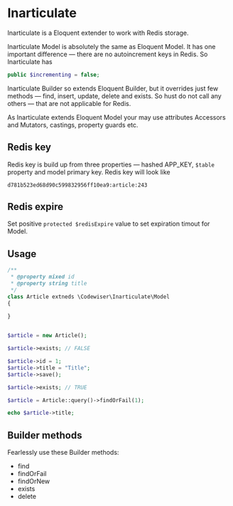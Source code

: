 # Inarticulate

Inarticulate is a Eloquent extender to work with Redis storage.

Inarticulate Model is absolutely the same as Eloquent Model. It has one important difference — there are no autoincrement keys in Redis.
So Inarticulate has

```php
public $incrementing = false;
```

Inarticulate Builder so extends Eloquent Builder, but it overrides just few methods — find, insert, update, delete and exists.
So hust do not call any others — that are not applicable for Redis. 

As Inarticulate extends Eloquent Model your may use attributes Accessors and Mutators, castings, property guards etc.

## Redis key

Redis key is build up from three properties — hashed APP_KEY, `$table` property and model primary key. Redis key will look like

```
d781b523ed68d90c599832956ff10ea9:article:243
``` 

## Redis expire

Set positive `protected $redisExpire` value to set expiration timout for Model.

## Usage

```php
/**
 * @property mixed id
 * @property string title
 */
class Article extneds \Codewiser\Inarticulate\Model
{
    
}
```

```php

$article = new Article();

$article->exists; // FALSE

$article->id = 1;
$article->title = "Title";
$article->save();

$article->exists; // TRUE

```

```php
$article = Article::query()->findOrFail(1);

echo $article->title; 

```

## Builder methods

Fearlessly use these Builder methods:

* find
* findOrFail
* findOrNew
* exists
* delete
